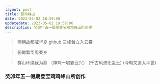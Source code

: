 ```yaml
---
layout: post
title: 登鸡峰山
date: 2023-05-02 18:59:00
updatedate: 2023-05-02 18:59:00
description: 癸卯年五一假期登宝鸡鸡峰山所创作
---
```


> 两朝故都威华夏
github
> 三峰耸立入云霄

> 俯瞰繁华周秦乡

> 群山环绕我为巅 （神鸡一唱霸业兴） (千古风流化尘土) (今朝又逢太平世)

### 癸卯年五一假期登宝鸡鸡峰山所创作